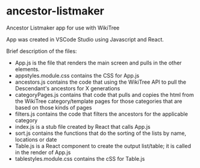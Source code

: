 # ancestor-listmaker
Ancestor Listmaker app for use with WikiTree

App was created in VSCode Studio using Javascript and React.

Brief description of the files:
- App.js is the file that renders the main screen and pulls in the other elements.
- appstyles.module.css contains the CSS for App.js
- ancestors.js contains the code that using the WikiTree API to pull the Descendant's ancestors for X generations
- categoryPages.js contains that code that pulls and copies the html from the WikiTree category/template pages for those categories that are based on those kinds of pages
- filters.js contains the code that filters the ancestors for the applicable category
- index.js is a stub file created by React that calls App.js
- sort.js contains the functions that do the sorting of the lists by name, locations or date
- Table.js is a React component to create the output list/table; it is called in the render of App.js
- tablestyles.module.css contains the cSS for Table.js
